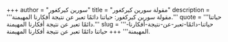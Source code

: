 +++
author = "سورين كيركغور"
title = "مقولة سورين كيركغور"
description = '''مقولة سورين كيركغور: حياتنا دائمًا تعبر عن نتيجة أفكارنا المهيمنة.'''
quote = '''حياتنا دائمًا تعبر عن نتيجة أفكارنا المهيمنة.'''
slug = '''حياتنا-دائمًا-تعبر-عن-نتيجة-أفكارنا-المهيمنة'''
+++
حياتنا دائمًا تعبر عن نتيجة أفكارنا المهيمنة.
